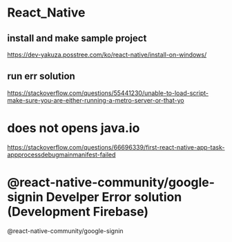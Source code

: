 # React_Native

## install and make sample project
https://dev-yakuza.posstree.com/ko/react-native/install-on-windows/

## run err solution

https://stackoverflow.com/questions/55441230/unable-to-load-script-make-sure-you-are-either-running-a-metro-server-or-that-yo

# does not opens java.io

https://stackoverflow.com/questions/66696339/first-react-native-app-task-appprocessdebugmainmanifest-failed

# @react-native-community/google-signin Develper Error solution (Development Firebase)

@react-native-community/google-signin 
